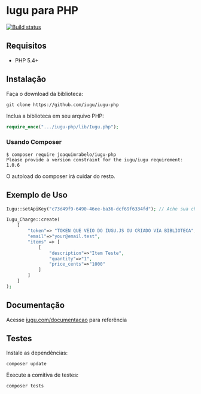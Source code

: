 # Iugu para PHP

[![Build status](https://img.shields.io/travis/iugu/iugu-php.svg)](https://travis-ci.org/iugu/iugu-php)

## Requisitos

* PHP 5.4+

## Instalação

Faça o download da biblioteca:

```
git clone https://github.com/iugu/iugu-php
```

Inclua a biblioteca em seu arquivo PHP:

```php
require_once(".../iugu-php/lib/Iugu.php");
```

### Usando Composer

```
$ composer require joaquimrabelo/iugu-php
Please provide a version constraint for the iugu/iugu requirement: 1.0.6
```

O autoload do composer irá cuidar do resto.

## Exemplo de Uso

```php
Iugu::setApiKey("c73d49f9-6490-46ee-ba36-dcf69f6334fd"); // Ache sua chave API no Painel

Iugu_Charge::create(
    [
        "token"=> "TOKEN QUE VEIO DO IUGU.JS OU CRIADO VIA BIBLIOTECA",
        "email"=>"your@email.test",
        "items" => [
            [
                "description"=>"Item Teste",
                "quantity"=>"1",
                "price_cents"=>"1000"
            ]
        ]
    ]
);
```

## Documentação

Acesse [iugu.com/documentacao](http://iugu.com/documentacao) para referência

## Testes

Instale as dependências:

```
composer update
```

Execute a comitiva de testes:

```
composer tests
```

